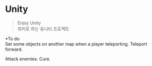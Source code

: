 # Unity   
> Enjoy Unity      
> 취미로 하는 유니티 프로젝트   

*To do      
 Set some objects on another map when a player teleporting.
 Teleport forward.
 
 Attack enemies.
 Cure.
    

